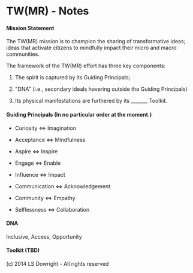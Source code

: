 TW(MR) - Notes
==============

#### Mission Statement

The TW(MR) mission is to champion the sharing of transformative ideas; ideas that activate citizens to mindfully impact their micro and macro communities. 


The framework of the TW(MR) effort has three key components:

1) The spirit is captured by its Guiding Principals;

2) "DNA" (i.e., secondary ideals hovering outside the Guiding Principals)

3) Its physical manifestations are furthered by its _______ Toolkit. 



#### Guiding Principals (In no particular order at the moment.)

- Curiosity <=> Imagination

- Acceptance <=> Mindfulness

- Aspire  <=> Inspire

- Engage <=> Enable

- Influence <=> Impact

- Communication <=> Acknowledgement
 
- Community <=> Empathy

- Selflessness <=> Collaboration



#### DNA

Inclusive, Access, Opportunity


#### Toolkit (TBD)




(c) 2014 LS Dowright - All rights reserved
